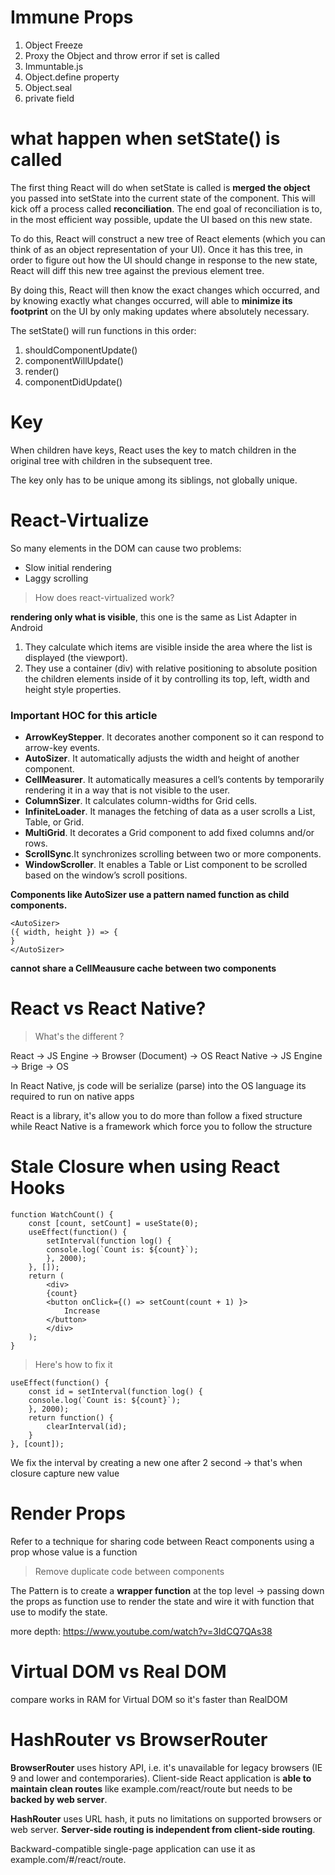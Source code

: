 # Immune Props

1. Object Freeze
2. Proxy the Object and throw error if set is called
3. Immuntable.js
4. Object.define property
5. Object.seal
6. private field

# what happen when setState() is called

The first thing React will do when setState is called is **merged the object** you passed into setState into the current state of the component. This will kick off a process called **reconciliation**. The end goal of reconciliation is to, in the most efficient way possible, update the UI based on this new state.

To do this, React will construct a new tree of React elements (which you can think of as an object representation of your UI). Once it has this tree, in order to figure out how the UI should change in response to the new state, React will diff this new tree against the previous element tree.

By doing this, React will then know the exact changes which occurred, and by knowing exactly what changes occurred, will able to **minimize its footprint** on the UI by only making updates where absolutely necessary.

The setState() will run functions in this order:

1. shouldComponentUpdate()
2. componentWillUpdate()
3. render()
4. componentDidUpdate()

# Key

When children have keys, React uses the key to match children in the original tree with children in the subsequent tree.

The key only has to be unique among its siblings, not globally unique.

# React-Virtualize

So many elements in the DOM can cause two problems:

- Slow initial rendering
- Laggy scrolling

> How does react-virtualized work?

**rendering only what is visible**, this one is the same as List Adapter in Android

1. They calculate which items are visible inside the area where the list is displayed (the viewport).
2. They use a container (div) with relative positioning to absolute position the children elements inside of it by controlling its top, left, width and height style properties.

### Important HOC for this article

- **ArrowKeyStepper**. It decorates another component so it can respond to arrow-key events.
- **AutoSizer**. It automatically adjusts the width and height of another component.
- **CellMeasurer**. It automatically measures a cell’s contents by temporarily rendering it in a way that is not visible to the user.
- **ColumnSizer**. It calculates column-widths for Grid cells.
- **InfiniteLoader**. It manages the fetching of data as a user scrolls a List, Table, or Grid.
- **MultiGrid**. It decorates a Grid component to add fixed columns and/or rows.
- **ScrollSync**.It synchronizes scrolling between two or more components.
- **WindowScroller**. It enables a Table or List component to be scrolled based on the window’s scroll positions.

**Components like AutoSizer use a pattern named function as child components.**

    <AutoSizer>
    ({ width, height }) => {
    }
    </AutoSizer>

**cannot share a CellMeausure cache between two components**

# React vs React Native?

> What's the different ?

React -> JS Engine -> Browser (Document) -> OS
React Native -> JS Engine -> Brige -> OS

In React Native, js code will be serialize (parse) into the OS language its required to run on native apps

React is a library, it's allow you to do more than follow a fixed structure while React Native is a framework which force you to follow the structure

# Stale Closure when using React Hooks

    function WatchCount() {
        const [count, setCount] = useState(0);
        useEffect(function() {
            setInterval(function log() {
            console.log(`Count is: ${count}`);
            }, 2000);
        }, []);
        return (
            <div>
            {count}
            <button onClick={() => setCount(count + 1) }>
                Increase
            </button>
            </div>
        );
    }

> Here's how to fix it

    useEffect(function() {
        const id = setInterval(function log() {
        console.log(`Count is: ${count}`);
        }, 2000);
        return function() {
            clearInterval(id);
        }
    }, [count]);

We fix the interval by creating a new one after 2 second -> that's when closure capture new value

# Render Props

Refer to a technique for sharing code between React components using a prop whose value is a function

> Remove duplicate code between components

The Pattern is to create a **wrapper function** at the top level -> passing down the props as function use to render the state and wire it with function that use to modify the state.

more depth: https://www.youtube.com/watch?v=3IdCQ7QAs38

# Virtual DOM vs Real DOM

compare works in RAM for Virtual DOM so it's faster than RealDOM

# HashRouter vs BrowserRouter

**BrowserRouter** uses history API, i.e. it's unavailable for legacy browsers (IE 9 and lower and contemporaries). Client-side React application is **able to maintain clean routes** like example.com/react/route but needs to be **backed by web server**.

**HashRouter** uses URL hash, it puts no limitations on supported browsers or web server. **Server-side routing is independent from client-side routing**.

Backward-compatible single-page application can use it as example.com/#/react/route.
